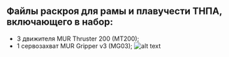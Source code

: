 ## Файлы раскроя для рамы и плавучести ТНПА, включающего в набор:
- 3 движителя MUR Thruster 200 (MT200);
- 1 сервозахват MUR Gripper v3 (MG03);
![alt text](https://user-images.githubusercontent.com/106134147/203754466-ae3479b8-7417-43cd-a09e-85444432df9d.png)
